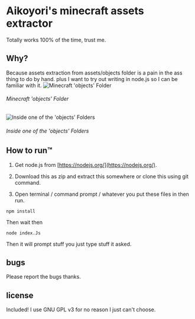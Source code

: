# Aikoyori's minecraft assets extractor

Totally works 100% of the time, trust me.

## Why?

Because assets extraction from assets/objects folder is a pain in the ass thing to do by hand. plus I want to try out
writing in node.js so I can be familiar with it.
![Minecraft 'objects' Folder](https://my-music.is-bad.com/2J4EKvF.png "Screenshots taken by Aikoyori")
###### Minecraft 'objects' Folder
![Inside one of the 'objects' Folders](https://my-music.is-bad.com/7D2Y8PF.png "Screenshots taken by Aikoyori")
###### Inside one of the 'objects' Folders


## How to run™

1. Get node.js from [https://nodejs.org/](https://nodejs.org/).

2. Download this as zip and extract this somewhere or clone this using git command.

3. Open terminal / command prompt / whatever you put these files in then run.

```
npm install
```
Then wait then

```
node index.Js
```

Then it will prompt stuff you just type stuff it asked.

## bugs

Please report the bugs thanks.

## license

Included! I use GNU GPL v3 for no reason I just can't choose.